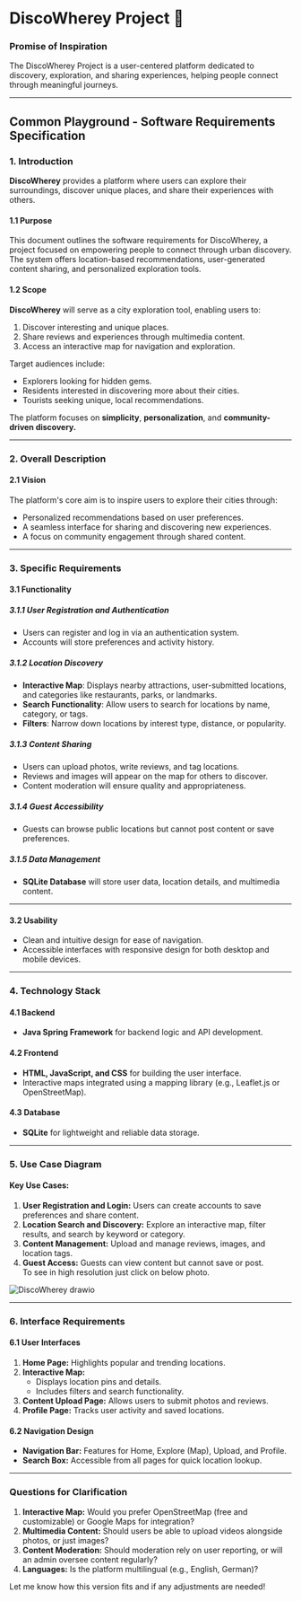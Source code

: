 
# DiscoWherey Project 🌅  
### Promise of Inspiration  
The DiscoWherey Project is a user-centered platform dedicated to discovery, exploration, and sharing experiences, helping people connect through meaningful journeys.  

---

## Common Playground - Software Requirements Specification  

### 1. Introduction  

**DiscoWherey** provides a platform where users can explore their surroundings, discover unique places, and share their experiences with others.  

#### 1.1 Purpose  
This document outlines the software requirements for DiscoWherey, a project focused on empowering people to connect through urban discovery. The system offers location-based recommendations, user-generated content sharing, and personalized exploration tools.  

#### 1.2 Scope  
**DiscoWherey** will serve as a city exploration tool, enabling users to:  
1. Discover interesting and unique places.  
2. Share reviews and experiences through multimedia content.  
3. Access an interactive map for navigation and exploration.  

Target audiences include:  
- Explorers looking for hidden gems.  
- Residents interested in discovering more about their cities.  
- Tourists seeking unique, local recommendations.  

The platform focuses on **simplicity**, **personalization**, and **community-driven discovery.**  

---

### 2. Overall Description  

#### 2.1 Vision  
The platform's core aim is to inspire users to explore their cities through:  
- Personalized recommendations based on user preferences.  
- A seamless interface for sharing and discovering new experiences.  
- A focus on community engagement through shared content.  

---

### 3. Specific Requirements  

#### 3.1 Functionality  

##### 3.1.1 User Registration and Authentication  
- Users can register and log in via an authentication system.  
- Accounts will store preferences and activity history.  

##### 3.1.2 Location Discovery  
- **Interactive Map**: Displays nearby attractions, user-submitted locations, and categories like restaurants, parks, or landmarks.  
- **Search Functionality**: Allow users to search for locations by name, category, or tags.  
- **Filters**: Narrow down locations by interest type, distance, or popularity.  

##### 3.1.3 Content Sharing  
- Users can upload photos, write reviews, and tag locations.  
- Reviews and images will appear on the map for others to discover.  
- Content moderation will ensure quality and appropriateness.  

##### 3.1.4 Guest Accessibility  
- Guests can browse public locations but cannot post content or save preferences.  

##### 3.1.5 Data Management  
- **SQLite Database** will store user data, location details, and multimedia content.  

---

#### 3.2 Usability  
- Clean and intuitive design for ease of navigation.  
- Accessible interfaces with responsive design for both desktop and mobile devices.  

---

### 4. Technology Stack  

#### 4.1 Backend  
- **Java Spring Framework** for backend logic and API development.  

#### 4.2 Frontend  
- **HTML, JavaScript, and CSS** for building the user interface.  
- Interactive maps integrated using a mapping library (e.g., Leaflet.js or OpenStreetMap).  

#### 4.3 Database  
- **SQLite** for lightweight and reliable data storage.  

---

### 5. Use Case Diagram  

#### Key Use Cases:  
1. **User Registration and Login:** Users can create accounts to save preferences and share content.  
2. **Location Search and Discovery:** Explore an interactive map, filter results, and search by keyword or category.  
3. **Content Management:** Upload and manage reviews, images, and location tags.  
4. **Guest Access:** Guests can view content but cannot save or post.  
To see in high resolution just click on below photo.


![DiscoWherey drawio](https://github.com/user-attachments/assets/dc94fb83-d8cb-4a6e-b494-684cb5aa3448)


---

### 6. Interface Requirements  

#### 6.1 User Interfaces  
1. **Home Page:** Highlights popular and trending locations.  
2. **Interactive Map:**  
   - Displays location pins and details.  
   - Includes filters and search functionality.  
3. **Content Upload Page:** Allows users to submit photos and reviews.  
4. **Profile Page:** Tracks user activity and saved locations.  

#### 6.2 Navigation Design  
- **Navigation Bar:** Features for Home, Explore (Map), Upload, and Profile.  
- **Search Box:** Accessible from all pages for quick location lookup.  

---

### Questions for Clarification  

1. **Interactive Map:** Would you prefer OpenStreetMap (free and customizable) or Google Maps for integration?  
2. **Multimedia Content:** Should users be able to upload videos alongside photos, or just images?  
3. **Content Moderation:** Should moderation rely on user reporting, or will an admin oversee content regularly?  
4. **Languages:** Is the platform multilingual (e.g., English, German)?  

Let me know how this version fits and if any adjustments are needed!
